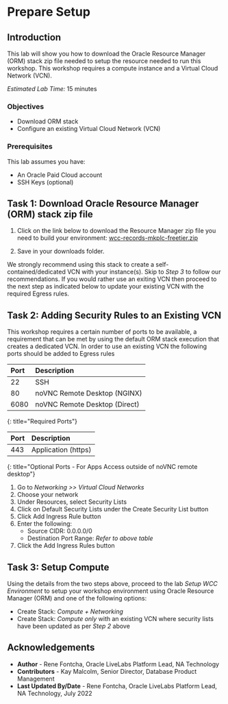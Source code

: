 # Prepare Setup

## Introduction
This lab will show you how to download the Oracle Resource Manager (ORM) stack zip file needed to setup the resource needed to run this workshop. This workshop requires a compute instance and a Virtual Cloud Network (VCN).

*Estimated Lab Time:* 15 minutes

### Objectives
-   Download ORM stack
-   Configure an existing Virtual Cloud Network (VCN)

### Prerequisites
This lab assumes you have:
- An Oracle Paid Cloud account
- SSH Keys (optional)

## Task 1: Download Oracle Resource Manager (ORM) stack zip file
1.  Click on the link below to download the Resource Manager zip file you need to build your environment: [wcc-records-mkplc-freetier.zip](https://objectstorage.us-ashburn-1.oraclecloud.com/p/70rGJtV5H1o0lYJLH1XXGLCxDf6yWXSfZHiOgiW1RZJb7GhvLUYO9ZcrWeVPjpvL/n/c4u02/b/hosted_workshops/o/stacks/wcc-records-mkplc-freetier.zip)

2.  Save in your downloads folder.

We strongly recommend using this stack to create a self-contained/dedicated VCN with your instance(s). Skip to *Step 3* to follow our recommendations. If you would rather use an exiting VCN then proceed to the next step as indicated below to update your existing VCN with the required Egress rules.

## Task 2: Adding Security Rules to an Existing VCN   
This workshop requires a certain number of ports to be available, a requirement that can be met by using the default ORM stack execution that creates a dedicated VCN. In order to use an existing VCN the following ports should be added to Egress rules

| Port           |Description                            |
| :------------- | :------------------------------------ |
| 22             | SSH                                   |
| 80             | noVNC Remote Desktop (NGINX)          |
| 6080           | noVNC Remote Desktop (Direct)         |
{: title="Required Ports"}

| Port           |Description                            |
| :------------- | :------------------------------------ |
| 443            | Application (https)                   |
{: title="Optional Ports - For Apps Access outside of noVNC remote desktop"}



1.  Go to *Networking >> Virtual Cloud Networks*
2.  Choose your network
3.  Under Resources, select Security Lists
4.  Click on Default Security Lists under the Create Security List button
5.  Click Add Ingress Rule button
6.  Enter the following:  
    - Source CIDR: 0.0.0.0/0
    - Destination Port Range: *Refer to above table*
7.  Click the Add Ingress Rules button

## Task 3: Setup Compute   
Using the details from the two steps above, proceed to the lab *Setup WCC Environment* to setup your workshop environment using Oracle Resource Manager (ORM) and one of the following options:
  -  Create Stack:  *Compute + Networking*
  -  Create Stack:  *Compute only* with an existing VCN where security lists have been updated as per *Step 2* above

## Acknowledgements

* **Author** - Rene Fontcha, Oracle LiveLabs Platform Lead, NA Technology
* **Contributors** - Kay Malcolm, Senior Director, Database Product Management
* **Last Updated By/Date** - Rene Fontcha, Oracle LiveLabs Platform Lead, NA Technology, July 2022
